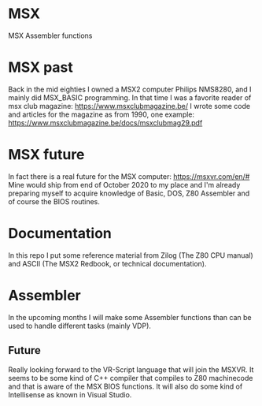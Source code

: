 # MSX
MSX Assembler functions

# MSX past
Back in the mid eighties I owned a MSX2 computer Philips NMS8280, and I mainly did MSX_BASIC programming. In that time I was a favorite reader of msx club magazine: https://www.msxclubmagazine.be/
I wrote some code and articles for the magazine as from 1990, one example: https://www.msxclubmagazine.be/docs/msxclubmag29.pdf

# MSX future
In fact there is a real future for the MSX computer:
https://msxvr.com/en/#
Mine would ship from end of October 2020 to my place and I'm already preparing myself to acquire knowledge of Basic, DOS, Z80 Assembler and of course the BIOS routines.

# Documentation
In this repo I put some reference material from Zilog (The Z80 CPU manual) and ASCII (The MSX2 Redbook, or technical documentation).

# Assembler
In the upcoming months I will make some Assembler functions than can be used to handle different tasks (mainly VDP).

## Future
Really looking forward to the VR-Script language that will join the MSXVR. It seems to be some kind of C++ compiler that compiles to Z80 machinecode and that is aware of the MSX BIOS functions. It will also do some kind of Intellisense as known in Visual Studio.

